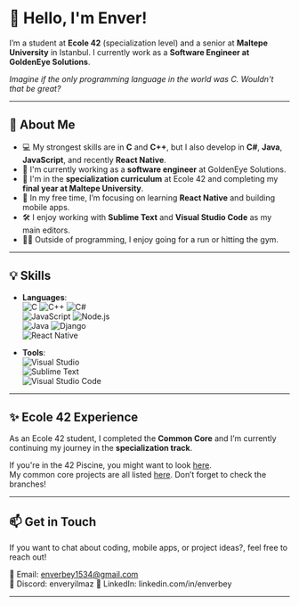 # 👋 **Hello, I'm Enver!**

I’m a student at **Ecole 42** (specialization level) and a senior at **Maltepe University** in Istanbul. I currently work as a **Software Engineer at GoldenEye Solutions**.

*Imagine if the only programming language in the world was C. Wouldn't that be great?*

<!--📺 Check out my YouTube channel for software tutorials and content: [My YouTube Channel](https://www.youtube.com/@enverbeyTR)-->

---

## 🚀 **About Me**
- 💻 My strongest skills are in **C** and **C++**, but I also develop in **C#**, **Java**, **JavaScript**, and recently **React Native**.
- 🎯 I'm currently working as a **software engineer** at GoldenEye Solutions.
- 🧠 I'm in the **specialization curriculum** at Ecole 42 and completing my **final year at Maltepe University**.
- 🌱 In my free time, I’m focusing on learning **React Native** and building mobile apps.
- 🛠 I enjoy working with **Sublime Text** and **Visual Studio Code** as my main editors.
- 🏃‍♂️ Outside of programming, I enjoy going for a run or hitting the gym.

---

## 💡 **Skills**
- **Languages**:  
  ![C](https://img.shields.io/badge/C-green) ![C++](https://img.shields.io/badge/C++-green) ![C#](https://img.shields.io/badge/C%23-green) <br>
  ![JavaScript](https://img.shields.io/badge/JavaScript-green)  ![Node.js](https://img.shields.io/badge/Node.js-green) <br>
  ![Java](https://img.shields.io/badge/Java-yellow) ![Django](https://img.shields.io/badge/Django-yellow) <br>
  ![React Native](https://img.shields.io/badge/React_Native-blue)
    
- **Tools**:  
  ![Visual Studio](https://img.shields.io/badge/Visual_Studio-IDE-blue) <br>
  ![Sublime Text](https://img.shields.io/badge/Sublime_Text-Editor-blue) <br>
  ![Visual Studio Code](https://img.shields.io/badge/Visual_Studio_Code-Editor-blue)

---

## ✨ **Ecole 42 Experience**
As an Ecole 42 student, I completed the **Common Core** and I’m currently continuing my journey in the **specialization track**.

If you're in the 42 Piscine, you might want to look [here](https://github.com/enverbey/42Piscine).  
My common core projects are all listed [here](https://github.com/enverbey/42CommonCore). Don’t forget to check the branches!

---

## 📫 **Get in Touch**
If you want to chat about coding, mobile apps, or project ideas?, feel free to reach out! <br>

📧 Email: [enverbey1534@gmail.com](mailto:enverbey1534@gmail.com) <br>
💬 Discord: enveryilmaz
🔗 LinkedIn: linkedin.com/in/enverbey

---
